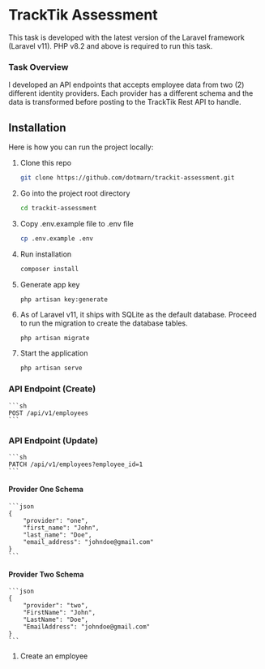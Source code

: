 # TrackTik Assessment
This task is developed with the latest version of the Laravel framework (Laravel v11). PHP v8.2 and above is required to run this task.

### Task Overview
I developed an API endpoints that accepts employee data from two (2) different identity providers. Each provider has a different schema and the data is transformed before posting to the TrackTik Rest API to handle.

## Installation
Here is how you can run the project locally:
1. Clone this repo
    ```sh
    git clone https://github.com/dotmarn/trackit-assessment.git
    ```
1. Go into the project root directory
    ```sh
    cd trackit-assessment
    ```
1. Copy .env.example file to .env file
    ```sh
    cp .env.example .env
    ```
1. Run installation
    ```sh
    composer install
    ```
1. Generate app key 
    ```sh
    php artisan key:generate
    ```
1. As of Laravel v11, it ships with SQLite as the default database. Proceed to run the migration to create the database tables.
    ```
    php artisan migrate
    ```
1. Start the application 
    ```sh
    php artisan serve
    ``` 
### API Endpoint (Create)

    ```sh
    POST /api/v1/employees
    ```

### API Endpoint (Update)

    ```sh
    PATCH /api/v1/employees?employee_id=1
    ```

#### Provider One Schema
    ```json
    {
        "provider": "one",
        "first_name": "John",
        "last_name": "Doe",
        "email_address": "johndoe@gmail.com"
    }
    ```

#### Provider Two Schema
    ```json
    {
        "provider": "two",
        "FirstName": "John",
        "LastName": "Doe",
        "EmailAddress": "johndoe@gmail.com"
    }
    ```



1. Create an employee
